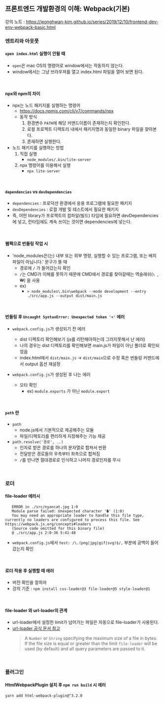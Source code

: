 ## 프론트엔드 개발환경의 이해: Webpack(기본)

강의 노트 : https://jeonghwan-kim.github.io/series/2019/12/10/frontend-dev-env-webpack-basic.html

### 엔트리와 아웃풋

#### `open index.html` 실행이 안될 때

- `open`은 mac OS의 명령어로 window에서는 작동하지 않는다.
- window에서는 그냥 브라우져를 열고 index.html 파일을 열어 보면 된다.

<br>

#### npx와 npm의 차이

- npx는 노드 패키지를 실행하는 명령어
    - https://docs.npmjs.com/cli/v7/commands/npx
    - 동작 방식
        1. 환경변수 `PATH`에 해당 커맨드이름이 존재하는지 확인한다.
        2. 로컬 프로젝트 디렉토리 내에서 패키지명과 동일한 binary 파일을 찾아본다.
        3. 존재하면 실행한다.
- 노드 패키지를 실행하는 방법
    1. 직접 실행
        - `node_modules/.bin/lite-server`
    2. npx 명령어를 이용해서 실행
        - `npx lite-server`

<br>

#### `dependencies` vs `devDependencies`

- `dependencies` : 프로덕션 환경에서 응용 프로그램에 필요한 패키지
- `devDependencies` : 로컬 개발 및 테스트에서 필요한 패키지
- 즉, 어떤 library가 프로젝트의 컴파일(빌드) 타임에 필요하면 devDependencies에 넣고, 런타임에도 계속 쓰이는 것이면 dependencies에 넣는다.

<br>

#### 웹팩으로 번들링 작업 시

- 'node_modules은(는) 내부 또는 외부 명령, 실행할 수 있는 프로그램, 또는 배치 파일이 아닙니다.' 문구가 뜰 때
    - 경로에 `/` 가 들어갔는지 확인
    - `/`는 CMD가 이해를 못하기 때문에 CMD에서 경로를 찾아갈때는 역슬래쉬(`\ `, ₩) 을 사용
    - ex)
        - `> node_modules\.bin\webpack --mode development --entry ./src/app.js --output dist/main.js`

<br>

#### 번들링 후 `Uncaught SyntaxError: Unexpected token '<'` 에러

- `webpack.config.js`가 생성되기 전 에러

    - dist 디렉토리 확인해보기 (js를 리턴해야하는데 그러지못해서 난 에러)
    - 나의 경우는 dist 디렉토리를 확인해보면 main.js가 파일이 아닌 폴더로 확인되었음
    - index.html에서 `dist/main.js` → `dist/main`으로 수정 혹은 번들링 커맨드에서 output 옵션 재설정

- `webpack.config.js`가 생성된 후 나는 에러

    - 오타 확인
        - ex) `module.exports` 가 아닌 `module.export`

<br>

#### `path` 란

- `path`
    - node.js에서 기본적으로 제공해주는 모듈
    - 파일/디렉토리를 편리하게 지정해주는 기능 제공
- `path.resolve('경로', ..)`
    - 인자로 받은 경로를 하나의 문자열로 합쳐서 반환
    - 전달받은 경로들의 우측부터 좌측으로 합쳐짐
    - `/`를 만나면 절대경로로 인식하고 나머지 경로인자를 무시

<br>

### 로더

#### file-loader 에러시

```shell
   ERROR in ./src/nyancat.jpg 1:0
   Module parse failed: Unexpected character '�' (1:0)
   You may need an appropriate loader to handle this file type, currently no loaders are configured to process this file. See https://webpack.js.org/concepts#loaders
   (Source code omitted for this binary file)
   @ ./src/app.js 2:0-36 5:41-48
```
 - `webpack.config.js`에서 `test: /\.(png|jpg|gif|svg)$/,` 부분에 공백이 들어갔는지 확인

<br>

#### 로더 적용 후 실행할 때 에러

- 버전 확인을 잘하자
- 강의 기준 : `npm install css-loader@3 file-loader@5 style-loader@1`

<br>

#### file-loader 와 url-loader의 관계

- url-loader에서 설정한 limit가 넘어가는 파일은 자동으로 file-loader가 사용된다.
- [url-loader 공식 문서 참고](https://v4.webpack.js.org/loaders/url-loader/)
    > A `Number` or `String` specifying the maximum size of a file in bytes. 
    > <br>
    > If the file size is equal or greater than the limit `file-loader` will be used (by default) and all query parameters are passed to it.

<br>

### 플러그인

#### HtmlWebpackPlugin 설치 후 `npm run build` 시 에러
```shell
yarn add html-webpack-plugin@^3.2.0
```
